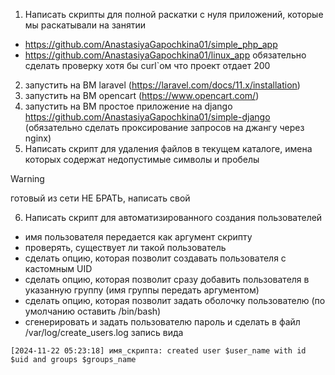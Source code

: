 1) Написать скрипты для полной раскатки с нуля приложений, которые мы раскатывали на занятии
- https://github.com/AnastasiyaGapochkina01/simple_php_app
- https://github.com/AnastasiyaGapochkina01/linux_app
обязательно сделать проверку хотя бы curl`ом что проект отдает 200
2) запустить на ВМ laravel (https://laravel.com/docs/11.x/installation)
3) запустить на ВМ opencart (https://www.opencart.com/)
4) запустить на ВМ простое приложение на django https://github.com/AnastasiyaGapochkina01/simple-django (обязательно сделать проксирование запросов на джангу через nginx)
5) Написать скрипт для удаления файлов в текущем каталоге, имена которых содержат недопустимые символы и пробелы
> [!WARNING]
> готовый из сети НЕ БРАТЬ, написать свой
6) Написать скрипт для автоматизированного создания пользователей
- имя пользователя передается как аргумент скрипту
- проверять, существует ли такой пользователь
- сделать опцию, которая позволит создавать пользователя с кастомным UID
- сделать опцию, которая позволит сразу добавить пользователя в указанную группу (имя группы передать аргументом)
- сделать опцию, которая позволит задать оболочку пользователю (по умолчанию оставить /bin/bash)
- сгенерировать и задать пользователю пароль и сделать в файл /var/log/create_users.log запись вида
```
[2024-11-22 05:23:18] имя_скрипта: created user $user_name with id $uid and groups $groups_name
```
